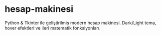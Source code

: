 # hesap-makinesi
Python &amp; Tkinter ile geliştirilmiş modern hesap makinesi. Dark/Light tema, hover efektleri ve ileri matematik fonksiyonları.
